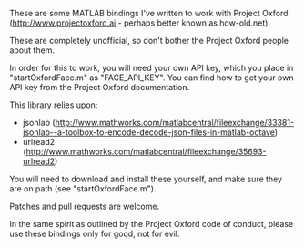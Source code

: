 These are some MATLAB bindings I've written to work with Project Oxford
(http://www.projectoxford.ai - perhaps better known as how-old.net).

These are completely unofficial, so don't bother the Project Oxford people about them.

In order for this to work, you will need your own API key, which you place in
"startOxfordFace.m" as "FACE_API_KEY". You can find how to get your own API key
from the Project Oxford documentation.

This library relies upon:

- jsonlab (http://www.mathworks.com/matlabcentral/fileexchange/33381-jsonlab--a-toolbox-to-encode-decode-json-files-in-matlab-octave)
- urlread2 (http://www.mathworks.com/matlabcentral/fileexchange/35693-urlread2)

You will need to download and install these yourself, and make sure they are on path (see "startOxfordFace.m").


Patches and pull requests are welcome.

In the same spirit as outlined by the Project Oxford code of conduct, please
use these bindings only for good, not for evil.
